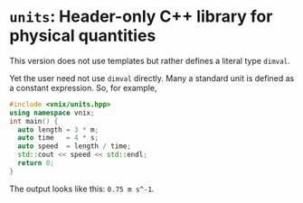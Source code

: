 # `units`: Header-only C++ library for physical quantities

This version does not use templates but rather defines a literal type `dimval`.

Yet the user need not use `dimval` directly.  Many a standard unit is defined
as a constant expression.  So, for example,

```c++
#include <vnix/units.hpp>
using namespace vnix;
int main() {
  auto length = 3 * m;
  auto time   = 4 * s;
  auto speed  = length / time;
  std::cout << speed << std::endl;
  return 0;
}
```

The output looks like this: `0.75 m s^-1`.
